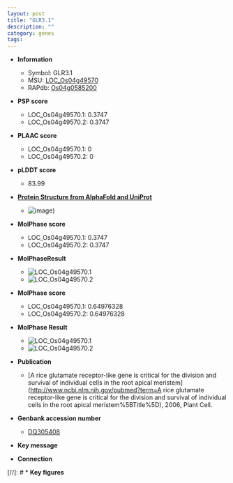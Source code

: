```yaml
---
layout: post
title: "GLR3.1"
description: ""
category: genes
tags: 
---
```


* **Information**  
    + Symbol: GLR3.1  
    + MSU: [LOC_Os04g49570](http://rice.plantbiology.msu.edu/cgi-bin/ORF_infopage.cgi?orf=LOC_Os04g49570)  
    + RAPdb: [Os04g0585200](http://rapdb.dna.affrc.go.jp/viewer/gbrowse_details/irgsp1?name=Os04g0585200)  

* **PSP score**  
    + LOC_Os04g49570.1: 0.3747 
    + LOC_Os04g49570.2: 0.3747 

* **PLAAC score**  
    + LOC_Os04g49570.1: 0 
    + LOC_Os04g49570.2: 0 

* **pLDDT score**
    + 83.99

* **[Protein Structure from AlphaFold and UniProt](https://www.uniprot.org/uniprotkb/Q7XP59/entry#structure)**
    + ![image](https://ricepsp.github.io/images/Q7/AF-Q7XP59-F1.png))

* **MolPhase score**
    + LOC_Os04g49570.1: 0.3747
    + LOC_Os04g49570.2: 0.3747

* **MolPhaseResult**
    + ![LOC_Os04g49570.1](https://ricepsp.github.io/pictures/LOC_Os04g/LOC_Os04g49570.1.png)
    + ![LOC_Os04g49570.2](https://ricepsp.github.io/pictures/LOC_Os04g/LOC_Os04g49570.2.png)

* **MolPhase score**
    + LOC_Os04g49570.1: 0.64976328
    + LOC_Os04g49570.2: 0.64976328

* **MolPhase Result**
    + ![LOC_Os04g49570.1](https://304243504.github.io/Pictures/LOC_Os04g/LOC_Os04g49570.1.png)
    + ![LOC_Os04g49570.2](https://304243504.github.io/Pictures/LOC_Os04g/LOC_Os04g49570.2.png)

* **Publication**  
    + [A rice glutamate receptor-like gene is critical for the division and survival of individual cells in the root apical meristem](http://www.ncbi.nlm.nih.gov/pubmed?term=A rice glutamate receptor-like gene is critical for the division and survival of individual cells in the root apical meristem%5BTitle%5D), 2006, Plant Cell.

* **Genbank accession number**  
    + [DQ305408](http://www.ncbi.nlm.nih.gov/nuccore/DQ305408)

* **Key message**  

* **Connection**  

[//]: # * **Key figures**  


